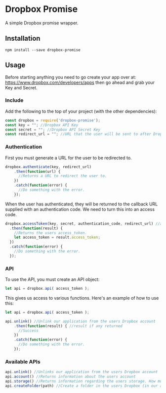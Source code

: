 # Dropbox Promise

  A simple Dropbox promise wrapper.

## Installation
  `npm install --save dropbox-promise`

## Usage

  Before starting anything you need to go create your app over at: https://www.dropbox.com/developers/apps then go ahead and grab your Key and Secret.

### Include

  Add the following to the top of your project (with the other dependencies):

  ```javascript
  const dropbox = require('dropbox-promise');
  const key = ""; //Dropbox API Key
  const secret = ""; //Dropbox API Secret Key
  const redirect_url = ""; //URL that the user will be sent to after Dropbox authentication
  ```

### Authentication

  First you must generate a URL for the user to be redirected to.

  ```javascript
  dropbox.authenticate(key, redirect_url)
      .then(function(url) {
        //Returns a URL to redirect the user to.
      })
      .catch(function(error) {
        //Do something with the error.
      });
  ```

  When the user has authenticated, they will be returned to the callback URL supplied with an authentication code. We need to turn this into an access code.

  ```javascript
  dropbox.accessToken(key, secret, authentication_code, redirect_url) //authentication_code is supplied by dropbox after user authentication
    .then(function(result) {
      //Returns the users access_token.
      let access_token = result.access_token;
    })
    .catch(function(error) {
      //Do something with the error.
    });
  ```

### API

  To use the API, you must create an API object:

  ```javascript
  let api = dropbox.api( access_token );
  ```

  This gives us access to various functions. Here's an example of how to use this:

  ```javascript
  let api = dropbox.api( access_token );

  api.unlink() //Unlink our application from the users Dropbox account
      .then(function(result) { //result if any returned
        //Success
      })
      .catch(function(error) {
        //Do something with the error.
      });
  ```


### Available APIs

  ```javascript
  api.unlink() //Unlinks our application from the users Dropbox account
  api.account() //Returns information about the users account
  api.storage() //Returns information regarding the users storage. How much they have and how much they've used
  api.createFolder(path) //Create a folder in the users Dropbox (in our application folder if set up that way)
  ```

